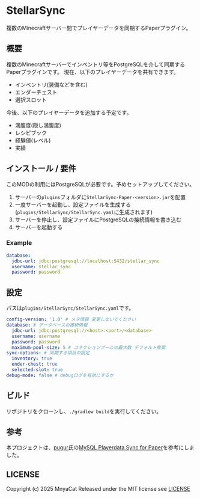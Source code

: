 # StellarSync

複数のMinecraftサーバー間でプレイヤーデータを同期するPaperプラグイン。

## 概要

複数のMinecraftサーバーでインベントリ等をPostgreSQLを介して同期するPaperプラグインです。
現在、以下のプレイヤーデータを共有できます。

- インベントリ(装備などを含む)
- エンダーチェスト
- 選択スロット

今後、以下のプレイヤーデータを追加する予定です。

- 満腹度(隠し満腹度)
- レシピブック
- 経験値(レベル)
- 実績

## インストール / 要件

このMODの利用にはPostgreSQLが必要です。予めセットアップしてください。

1. サーバーの`plugins`フォルダに`StellarSync-Paper-<version>.jar`を配置
2. 一度サーバーを起動し、設定ファイルを生成する(`plugins/StellarSync/StellarSync.yaml`に生成されます)
3. サーバーを停止し、設定ファイルにPostgreSQLの接続情報を書き込む
4. サーバーを起動する

### Example

```yaml
database:
  jdbc-url: jdbc:postgresql://localhost:5432/stellar_sync
  username: stellar_sync
  password: password
```

## 設定

パスは`plugins/StellarSync/StellarSync.yaml`です。

```yaml
config-version: '1.0' # メタ情報 変更しないでください
database: # データベースの接続情報
  jdbc-url: jdbc:postgresql://<host>:<port>/<database>
  username: username
  password: password
  maximum-pool-size: 5 # コネクションプールの最大数 デフォルト推奨
sync-options: # 同期する項目の設定
  inventory: true
  ender-chest: true
  selected-slot: true
debug-mode: false # debugログを有効にするか
```

## ビルド

リポジトリをクローンし、`./gradlew build`を実行してください。

## 参考

本プロジェクトは、[pugur](https://github.com/pugur523)氏の[MySQL Playerdata Sync for Paper](https://github.com/pugur523/MySQL_PlayerdataSync-4-Paper)を参考にしました。

## LICENSE

Copyright (c) 2025 MnyaCat
Released under the MIT license
see [LICENSE](./LICENSE)